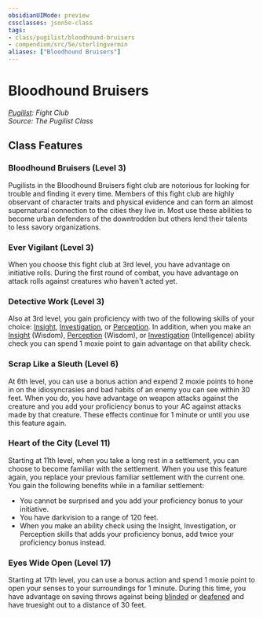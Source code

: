 ```yaml
---
obsidianUIMode: preview
cssclasses: json5e-class
tags:
- class/pugilist/bloodhound-bruisers
- compendium/src/5e/sterlingvermin
aliases: ["Bloodhound Bruisers"]
---
```

# Bloodhound Bruisers
*[Pugilist](./pugilist-sterlingvermin.md#): Fight Club*  
*Source: The Pugilist Class*  


## Class Features

### Bloodhound Bruisers (Level 3)

Pugilists in the Bloodhound Bruisers fight club are notorious for looking for trouble and finding it every time. Members of this fight club are highly observant of character traits and physical evidence and can form an almost supernatural connection to the cities they live in. Most use these abilities to become urban defenders of the downtrodden but others lend their talents to less savory organizations.

### Ever Vigilant (Level 3)

When you choose this fight club at 3rd level, you have advantage on initiative rolls. During the first round of combat, you have advantage on attack rolls against creatures who haven't acted yet.

### Detective Work (Level 3)

Also at 3rd level, you gain proficiency with two of the following skills of your choice: [Insight](../../Rules%20&%20Options/5e%20Rules/skills.md##Insight), [Investigation](../../Rules%20&%20Options/5e%20Rules/skills.md##Investigation), or [Perception](../../Rules%20&%20Options/5e%20Rules/skills.md##Perception). In addition, when you make an [Insight](../../Rules%20&%20Options/5e%20Rules/skills.md##Insight) (Wisdom), [Perception](../../Rules%20&%20Options/5e%20Rules/skills.md##Perception) (Wisdom), or [Investigation](../../Rules%20&%20Options/5e%20Rules/skills.md##Investigation) (Intelligence) ability check you can spend 1 moxie point to gain advantage on that ability check.

### Scrap Like a Sleuth (Level 6)

At 6th level, you can use a bonus action and expend 2 moxie points to hone in on the idiosyncrasies and bad habits of an enemy you can see within 30 feet. When you do, you have advantage on weapon attacks against the creature and you add your proficiency bonus to your AC against attacks made by that creature. These effects continue for 1 minute or until you use this feature again.

### Heart of the City (Level 11)

Starting at 11th level, when you take a long rest in a settlement, you can choose to become familiar with the settlement. When you use this feature again, you replace your previous familiar settlement with the current one. You gain the following benefits while in a familiar settlement:

- You cannot be surprised and you add your proficiency bonus to your initiative.  
- You have darkvision to a range of 120 feet.  
- When you make an ability check using the Insight, Investigation, or Perception skills that adds your proficiency bonus, add twice your proficiency bonus instead.  

### Eyes Wide Open (Level 17)

Starting at 17th level, you can use a bonus action and spend 1 moxie point to open your senses to your surroundings for 1 minute. During this time, you have advantage on saving throws against being [blinded](../../Rules%20&%20Options/5e%20Rules/conditions.md##blinded) or [deafened](../../Rules%20&%20Options/5e%20Rules/conditions.md##deafened) and have truesight out to a distance of 30 feet.